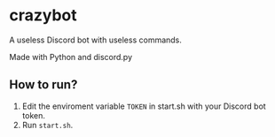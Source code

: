# crazybot
A useless Discord bot with useless commands.

Made with Python and discord.py

## How to run?

1. Edit the enviroment variable `TOKEN` in start.sh with your Discord bot token.
2. Run `start.sh`.
